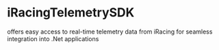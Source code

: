 # iRacingTelemetrySDK
offers easy access to real-time telemetry data from iRacing for seamless integration into .Net applications
